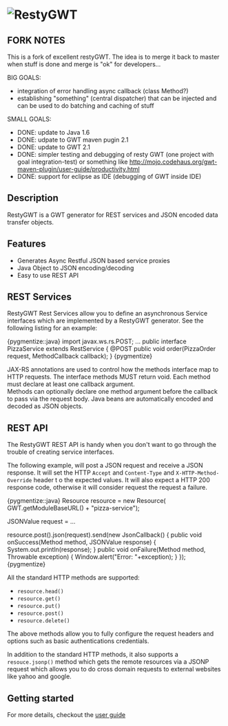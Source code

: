 ![RestyGWT](http://restygwt.fusesource.org/images/restygwt-logo.png)
==============
FORK NOTES
----------
This is a fork of excellent restyGWT. The idea is to merge it back to master when stuff is done and merge is "ok" for developers...

BIG GOALS:

* integration of error handling async callback (class Method?)
* establishing "something" (central dispatcher) that can be injected and can be used to do batching and caching of stuff

SMALL GOALS:

* DONE: update to Java 1.6
* DONE: udpate to GWT maven pugin 2.1
* DONE: update to GWT 2.1
* DONE: simpler testing and debugging of resty GWT (one project with goal integration-test) or something like http://mojo.codehaus.org/gwt-maven-plugin/user-guide/productivity.html
* DONE: support for eclipse as IDE (debugging of GWT inside IDE)



Description
-----------

RestyGWT is a GWT generator for REST services and JSON encoded data transfer objects.

Features
--------

* Generates Async Restful JSON based service proxies
* Java Object to JSON encoding/decoding
* Easy to use REST API


REST Services
-------------

RestyGWT Rest Services allow you to define an asynchronous Service interfaces which are 
implemented by a RestyGWT generator.  See the following listing for an example:

{pygmentize::java}
import javax.ws.rs.POST;
...
public interface PizzaService extends RestService {
    @POST
    public void order(PizzaOrder request, 
                      MethodCallback<OrderConfirmation> callback);
}
{pygmentize}

JAX-RS annotations are used to control how the methods interface map to HTTP requests.  The 
interface methods MUST return void.  Each method must declare at least one callback argument.  
Methods can optionally declare one method argument before the callback to pass via the request
body.  Java beans are automatically encoded and decoded as JSON objects.    

REST API
--------

The RestyGWT REST API is handy when you don't want to go through the trouble of creating 
service interfaces.

The following example, will post  a JSON request and receive a JSON response. 
It will set the HTTP `Accept` and `Content-Type` and `X-HTTP-Method-Override` header t
o the expected values.  It will also expect a HTTP 200 response code, otherwise it will 
consider request the request a failure.

{pygmentize::java}
Resource resource = new Resource( GWT.getModuleBaseURL() + "pizza-service");

JSONValue request = ...

resource.post().json(request).send(new JsonCallback() {
    public void onSuccess(Method method, JSONValue response) {
        System.out.println(response);
    }
    public void onFailure(Method method, Throwable exception) {
        Window.alert("Error: "+exception);
    }
});
{pygmentize}

All the standard HTTP methods are supported: 

* `resource.head()`
* `resource.get()`
* `resource.put()`
* `resource.post()`
* `resource.delete()`

The above methods allow you to fully configure the request headers and options such as 
basic authentications credentials.

In addition to the standard HTTP methods, it also supports a `resouce.jsonp()` method which
gets the remote resources via a JSONP request which allows you to do cross domain requests to
external websites like yahoo and google.

Getting started
---------------

For more details, checkout the [user guide](http://restygwt.fusesource.org/documentation/index.html)
